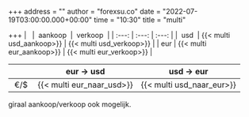+++
address = ""
author = "forexsu.co"
date = "2022-07-19T03:00:00.000+00:00"
time = "10:30"
title = "multi"

+++
|   |  aankoop  |  verkoop  |
| :---: | :---: | :---: |
|  usd  | {{< multi usd_aankoop>}} | {{< multi usd_verkoop>}} |
| eur | {{< multi eur_aankoop>}} | {{< multi eur_verkoop>}} |

|   | eur → usd | usd → eur |
| :---: | :---: | :---: |
|  €/$  | {{< multi eur_naar_usd>}} | {{< multi usd_naar_eur>}} |

giraal aankoop/verkoop ook mogelijk.